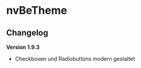 ﻿nvBeTheme
=========

Changelog
---------

<b>Version 1.9.3</b>
- Checkboxen und Radiobuttons modern gestaltet